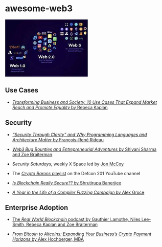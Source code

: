 # awesome-web3

![](/images/web3.jpg)

## Use Cases

- [_Transforming Business and Society: 10 Use Cases That Expand Market Reach and Promote Equality_ by Rebeca Kaplan](https://web3enabler.com/2024/02/08/web3-use-cases-business-innovation/)

## Security

- [_“Security Through Clarity” and Why Programming Languages and Architecture Matter_ by François-René Rideau](https://glow-lang.org/talks/security-through-clarity-2021/)

* [_Web3 Bug Bounties and Entrepreneurial Adventures_ by Shivani Sharma and Zoe Braiterman](https://www.youtube.com/watch?v=jNDDX2bRfEY)

* _Security Saturdays_, weekly X Space led by [Jon McCoy](https://twitter.com/thejonmccoy)

* The [_Crypto Barons_ playlist](https://www.youtube.com/playlist?list=PLVlyibl6-NOhQIhQfelgSL1tExH8hEgfM) on the Defcon 201 YouTube channel

* [_Is Blockchain Really Secure??_ by Shrutirupa Banerjiee](https://www.youtube.com/watch?v=Wf--4IRd1mY)

* [_A Year in the Life of a Compiler Fuzzing Campaign_ by Alex Groce](https://blog.trailofbits.com/2021/03/23/a-year-in-the-life-of-a-compiler-fuzzing-campaign/)

## Enterprise Adoption

- [The _Real World Blockchain_ podcast by Gauthier Lamothe, Niles Lee-Smith, Rebeca Kaplan and Zoe Braiterman](https://www.youtube.com/playlist?list=PLt68TvyH77C0V4z6asL2OOJqrCuSguHiq)

* [_From Bitcoin to Altcoins: Expanding Your Business’s Crypto Payment Horizons_ by Alex Hochberger, MBA](https://web3enabler.com/2024/02/15/expanding-business-altcoin-payments/)
